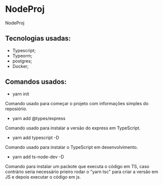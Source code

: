 # NodeProj
NodeProj





## Tecnologias usadas:
- Typescript;
- Typeorm;
- postgres;
- Docker;


## Comandos usados:

- yarn init

Comando usado para começar o projeto com informações simples do reposiório.


- yarn add @types/express

Comando usado para instalar a versão do express em TypeScript.


- yarn add typescript -D

Comando usado para instalar o TypeScript em desenvolvimento.

- yarn add ts-node-dev -D

Comando para instalar um packote que executa o código em TS, caso contrário seria necessário prieiro rodar o "yarn tsc" para criar a versão em JS e depois executar o código em js.



